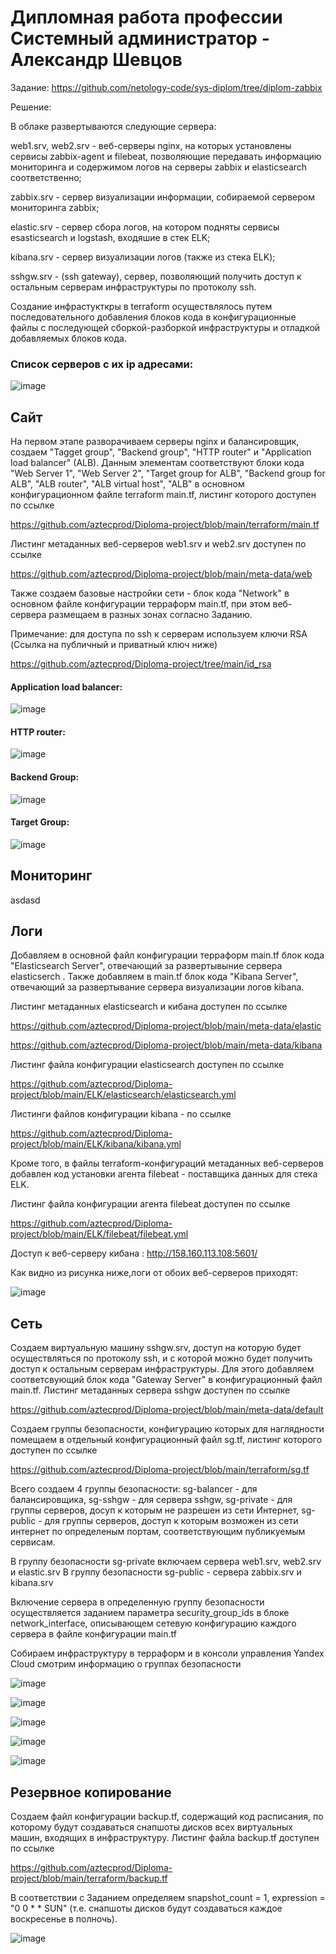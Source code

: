 # Дипломная работа профессии Системный администратор - Александр Шевцов

Задание: https://github.com/netology-code/sys-diplom/tree/diplom-zabbix

Решение:

В облаке развертываются следующие сервера:

web1.srv, web2.srv - веб-серверы nginx, на которых установлены сервисы zabbix-agent и filebeat, позволяющие передавать информацию мониторинга и содержимом логов на серверы zabbix и elasticsearch соответственно;

zabbix.srv - сервер визуализации информации, собираемой сервером мониторинга zabbix;

elastic.srv - сервер сбора логов, на котором подняты сервисы esasticsearch и logstash, входяшие в стек ELK;

kibana.srv - сервер визуализации логов (также из стека ELK);

sshgw.srv - (ssh gateway), сервер, позволяющий получить доступ к остальным серверам инфраструктуры по протоколу ssh.

Создание инфрастукткры в terraform осуществлялось путем последовательного добавления блоков кода в конфигурационные файлы с последующей сборкой-разборкой инфраструктуры и отладкой добавляемых блоков кода.

### Список серверов с их ip адресами:

![image](https://github.com/aztecprod/Diploma-project/assets/25949605/20a58c0b-f5e3-446f-bb1a-3ce0315f4a7d)



## Сайт
На первом этапе разворачиваем серверы nginx и балансировщик, создаем "Tagget group", "Backend group", "HTTP router" и "Application load balancer" (ALB). Данным элементам соответствуют блоки кода "Web Server 1", "Web Server 2", "Target group for ALB", "Backend group for ALB", "ALB router", "ALB virtual host", "ALB" в основном конфигурационном файле terraform main.tf, листинг которого доступен по ссылке

https://github.com/aztecprod/Diploma-project/blob/main/terraform/main.tf

Листинг метаданных веб-серверов web1.srv и web2.srv доступен по ссылке

https://github.com/aztecprod/Diploma-project/blob/main/meta-data/web

Также создаем базовые настройки сети - блок кода "Network" в основном файле конфигурации терраформ main.tf, при этом веб-сервера размещаем в разных зонах согласно Заданию.

Примечание: для доступа по ssh к серверам используем ключи RSA (Ссылка на публичный и приватный ключ ниже)

https://github.com/aztecprod/Diploma-project/tree/main/id_rsa

#### Application load balancer:
![image](https://github.com/aztecprod/Diploma-project/assets/25949605/d9085796-ab6f-466e-b535-80ea729be825)

#### HTTP router:
![image](https://github.com/aztecprod/Diploma-project/assets/25949605/111b3290-43b2-4794-8e95-884c23c705f7)

#### Backend Group:
![image](https://github.com/aztecprod/Diploma-project/assets/25949605/dcb5934c-689f-49da-a87d-ec227ff37e8d)

#### Target Group:
![image](https://github.com/aztecprod/Diploma-project/assets/25949605/247fb85b-1bd9-49c3-9b42-61fc89aeed63)

## Мониторинг
asdasd
## Логи
Добавляем в основной файл конфигурации терраформ main.tf блок кода "Elasticsearch Server", отвечающий за развертывыние сервера elasticserch .
Также добавляем в main.tf блок кода "Kibana Server", отвечающий за развертывание сервера визуализации логов kibana.

Листинг метаданных elasticsearch и кибана доступен по ссылке

https://github.com/aztecprod/Diploma-project/blob/main/meta-data/elastic


https://github.com/aztecprod/Diploma-project/blob/main/meta-data/kibana

Листинг файла конфигурации elasticsearch доступен по ссылке

https://github.com/aztecprod/Diploma-project/blob/main/ELK/elasticsearch/elasticsearch.yml

Листинги файлов конфигурации kibana - по ссылке


https://github.com/aztecprod/Diploma-project/blob/main/ELK/kibana/kibana.yml

Кроме того, в файлы terraform-конфигураций метаданных веб-серверов  добавлен код установки агента filebeat - поставщика данных для стека ELK.

Листинг файла конфигурации агента filebeat доступен по ссылке

https://github.com/aztecprod/Diploma-project/blob/main/ELK/filebeat/filebeat.yml

Доступ к веб-серверу кибана :  http://158.160.113.108:5601/


Как видно из рисунка ниже,логи от обоих веб-серверов приходят:

![image](https://github.com/aztecprod/Diploma-project/assets/25949605/5d88cf03-1638-4b13-a72f-e5bcd5185a37)


## Сеть
Создаем виртуальную машину sshgw.srv, доступ на которую будет осуществляться по протоколу ssh, и с которой можно будет получить доступ к остальным серверам инфраструктуры. Для этого добавляем соответсвующий блок кода "Gateway Server" в конфигурационный файл main.tf. Листинг метаданных сервера sshgw доступен по ссылке

https://github.com/aztecprod/Diploma-project/blob/main/meta-data/default

Создаем группы безопасности, конфигурацию которых для наглядности помещаем в отдельный конфигурационный файл sg.tf, листинг которого доступен по ссылке

https://github.com/aztecprod/Diploma-project/blob/main/terraform/sg.tf

Всего создаем 4 группы безопасности: sg-balancer - для балансировщика, sg-sshgw - для сервера sshgw, sg-private - для группы серверов, досуп к которым не разрешен из сети Интернет, sg-public - для группы серверов, доступ к которым возможен из сети интернет по определеным портам, соответствующим публикуемым сервисам.

В группу безопасности sg-private включаем сервера web1.srv, web2.srv  и elastic.srv
В группу безопасности sg-public - сервера zabbix.srv и kibana.srv

Включение сервера в определенную группу безопасности осуществляется заданием параметра security_group_ids в блоке network_interface, описывающем сетевую конфигурацию каждого сервера в файле конфигурации main.tf

Собираем инфраструктуру в терраформ и в консоли управления Yandex Cloud смотрим информацию о группах безопасности 

![image](https://github.com/aztecprod/Diploma-project/assets/25949605/3a0ec3a8-36f1-4dc9-b37c-a13acf1ae632)

![image](https://github.com/aztecprod/Diploma-project/assets/25949605/428042da-9c3d-4db5-b35d-424bc7477f32)

![image](https://github.com/aztecprod/Diploma-project/assets/25949605/881fc533-9fbe-40fd-8ca6-a9ba1fcdd7e1)


![image](https://github.com/aztecprod/Diploma-project/assets/25949605/408ef125-155c-4fca-9502-649283bacc22)


![image](https://github.com/aztecprod/Diploma-project/assets/25949605/3dbe1189-3ff2-4b6c-b6e2-3ab59b8c1946)





## Резервное копирование
Создаем файл конфигурации backup.tf, содержащий код расписания, по которому будут создаваться снапшоты дисков всех виртуальных машин, входящих в инфраструктуру. Листинг файла backup.tf доступен по ссылке

https://github.com/aztecprod/Diploma-project/blob/main/terraform/backup.tf

В соответствии с Заданием определяем snapshot_count = 1, expression = "0 0 * * SUN" (т.е. снапшоты дисков будут создаваться каждое воскресенье в полночь).

![image](https://github.com/aztecprod/Diploma-project/assets/25949605/6588b9f5-bd62-4134-b74d-5ffe09f3e16b)

